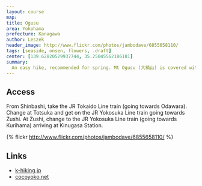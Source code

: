 ```yaml
---
layout: course
map:
title: Ogusu
area: Yokohama
prefecture: Kanagawa
author: Leszek
header_image: http://www.flickr.com/photos/jambodave/6855658110/
tags: [seaside, onsen, flowers, .draft]
center: [139.62820529937744, 35.25045562186181]
summary:
  An easy hike, recommended for spring. Mt Ogusu (大楠山) is covered with fields of rapeseed flowers, which blossom in March. From the obervation point on top, you can see a panoramic view of the bay and end the course at the beach, or in the local onsen.
---
```


## Access

From Shinbashi, take the JR Tokaido Line train (going towards Odawara). Change at Totsuka and get on the JR Yokosuka Line train going towards Zushi.  At Zushi, change to the JR Yokosuka Line train (going towards Kurihama) arriving at Kinugasa Station.

{% flickr http://www.flickr.com/photos/jambodave/6855658110/ %}

## Links

 - [k-hiking.jp](http://www.k-hiking.jp/yokosuka-miura/kinugasajo-ogusu_02.htm)
 - [cocoyoko.net](http://www.cocoyoko.net/koyasunosato/index.html)